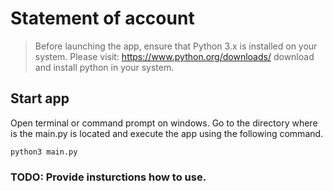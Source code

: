 # Statement of account
> Before launching the app, ensure that Python 3.x is installed on your system. Please visit: https://www.python.org/downloads/ download and install python in your system.

## Start app
Open terminal or command prompt on windows. Go to the directory where is the main.py is located and execute the app using the following command.

```
python3 main.py
```

### TODO: Provide insturctions how to use.